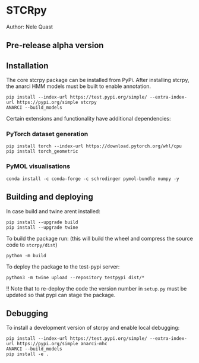 # STCRpy

Author: Nele Quast

## Pre-release alpha version


## Installation

The core stcrpy package can be installed from PyPi. 
After installing stcrpy, the anarci HMM models must be built to enable annotation.
```
pip install --index-url https://test.pypi.org/simple/ --extra-index-url https://pypi.org/simple stcrpy
ANARCI --build_models
```

Certain extensions and functionality have additional dependencies: 

### PyTorch dataset generation
```
pip install torch --index-url https://download.pytorch.org/whl/cpu
pip install torch_geometric
```

### PyMOL visualisations 
```
conda install -c conda-forge -c schrodinger pymol-bundle numpy -y
```


## Building and deploying
In case build and twine arent installed: 
```
pip install --upgrade build
pip install --upgrade twine
```

To build the package run: (this will build the wheel and compress the source code to `stcrpy/dist`)
```
python -m build
```

To deploy the package to the test-pypi server: 
```
python3 -m twine upload --repository testpypi dist/*
```
!! Note that to re-deploy the code the version number in `setup.py` must be updated so that pypi can stage the package. 


## Debugging
To install a development version of stcrpy and enable local debugging: 
```
pip install --index-url https://test.pypi.org/simple/ --extra-index-url https://pypi.org/simple anarci-mhc
ANARCI --build_models
pip install -e .
```



